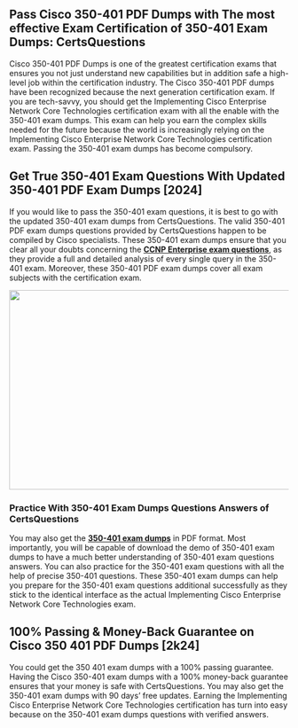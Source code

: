 <h2>Pass Cisco 350-401 PDF Dumps with The most effective Exam Certification of 350-401 Exam Dumps: CertsQuestions</h2>
<p>Cisco 350-401 PDF Dumps is one of the greatest certification exams that ensures you not just understand new capabilities but in addition safe a high-level job within the certification industry. The Cisco 350-401 PDF dumps have been recognized because the next generation certification exam. If you are tech-savvy, you should get the Implementing Cisco Enterprise Network Core Technologies certification exam with all the enable with the 350-401 exam dumps. This exam can help you earn the complex skills needed for the future because the world is increasingly relying on the Implementing Cisco Enterprise Network Core Technologies certification exam. Passing the 350-401 exam dumps has become compulsory.</p>
<h2>Get True 350-401 Exam Questions With Updated 350-401 PDF Exam Dumps [2024]</h2>
<p>If you would like to pass the 350-401 exam questions, it is best to go with the updated 350-401 exam dumps from CertsQuestions. The valid 350-401 PDF exam dumps questions provided by CertsQuestions happen to be compiled by Cisco specialists. These 350-401 exam dumps ensure that you clear all your doubts concerning the <strong><a href="https://www.certsquestions.com/ccnp-enterprise-certification.html">CCNP Enterprise exam questions</a></strong>, as they provide a full and detailed analysis of every single query in the 350-401 exam. Moreover, these 350-401 PDF exam dumps cover all exam subjects with the certification exam.</p>
<p><img style="display: block; margin-left: auto; margin-right: auto;" src="https://i.imgur.com/53zZ4Bb.png" alt="" width="720" height="360" /></p>
<h3>Practice With 350-401 Exam Dumps Questions Answers of CertsQuestions</h3>
<p>You may also get the <a href="https://www.certsquestions.com/350-401-pdf-dumps.html"><strong>350-401 exam dumps</strong></a> in PDF format. Most importantly, you will be capable of download the demo of 350-401 exam dumps to have a much better understanding of 350-401 exam questions answers. You can also practice for the 350-401 exam questions with all the help of precise 350-401 questions. These 350-401 exam dumps can help you prepare for the 350-401 exam questions additional successfully as they stick to the identical interface as the actual Implementing Cisco Enterprise Network Core Technologies exam.</p>
<h2>100% Passing &amp; Money-Back Guarantee on Cisco 350 401 PDF Dumps [2k24]</h2>
<p>You could get the 350 401 exam dumps with a 100% passing guarantee. Having the Cisco 350-401 exam dumps with a 100% money-back guarantee ensures that your money is safe with CertsQuestions. You may also get the 350-401 exam dumps with 90 days&rsquo; free updates. Earning the Implementing Cisco Enterprise Network Core Technologies certification has turn into easy because on the 350-401 exam dumps questions with verified answers.</p>
